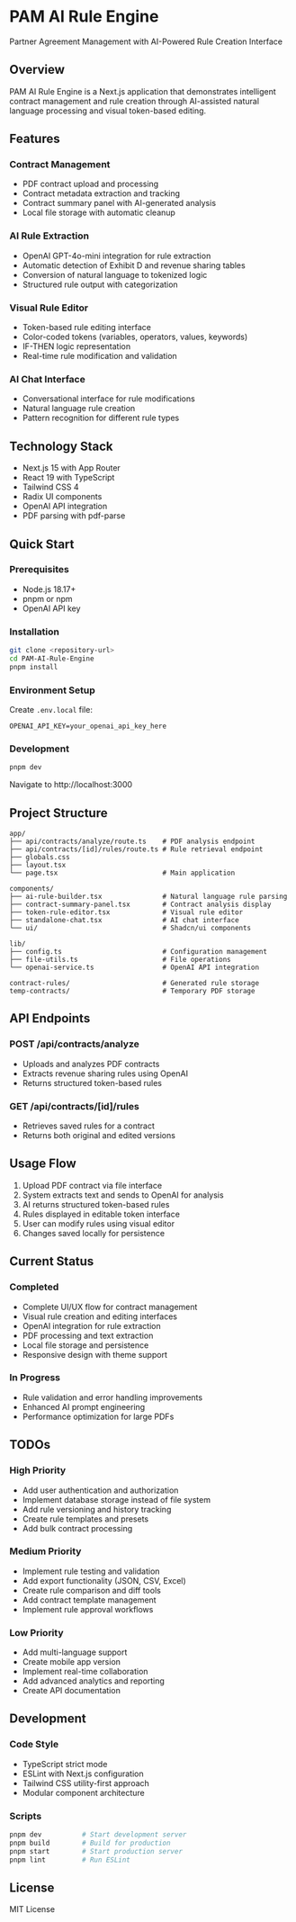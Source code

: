 # PAM AI Rule Engine

Partner Agreement Management with AI-Powered Rule Creation Interface

## Overview

PAM AI Rule Engine is a Next.js application that demonstrates intelligent contract management and rule creation through AI-assisted natural language processing and visual token-based editing.

## Features

### Contract Management
- PDF contract upload and processing
- Contract metadata extraction and tracking
- Contract summary panel with AI-generated analysis
- Local file storage with automatic cleanup

### AI Rule Extraction
- OpenAI GPT-4o-mini integration for rule extraction
- Automatic detection of Exhibit D and revenue sharing tables
- Conversion of natural language to tokenized logic
- Structured rule output with categorization

### Visual Rule Editor
- Token-based rule editing interface
- Color-coded tokens (variables, operators, values, keywords)
- IF-THEN logic representation
- Real-time rule modification and validation

### AI Chat Interface
- Conversational interface for rule modifications
- Natural language rule creation
- Pattern recognition for different rule types

## Technology Stack

- Next.js 15 with App Router
- React 19 with TypeScript
- Tailwind CSS 4
- Radix UI components
- OpenAI API integration
- PDF parsing with pdf-parse

## Quick Start

### Prerequisites
- Node.js 18.17+
- pnpm or npm
- OpenAI API key

### Installation

```bash
git clone <repository-url>
cd PAM-AI-Rule-Engine
pnpm install
```

### Environment Setup

Create `.env.local` file:
```
OPENAI_API_KEY=your_openai_api_key_here
```

### Development

```bash
pnpm dev
```

Navigate to http://localhost:3000

## Project Structure

```
app/
├── api/contracts/analyze/route.ts    # PDF analysis endpoint
├── api/contracts/[id]/rules/route.ts # Rule retrieval endpoint
├── globals.css
├── layout.tsx
└── page.tsx                          # Main application

components/
├── ai-rule-builder.tsx               # Natural language rule parsing
├── contract-summary-panel.tsx        # Contract analysis display
├── token-rule-editor.tsx             # Visual rule editor
├── standalone-chat.tsx               # AI chat interface
└── ui/                               # Shadcn/ui components

lib/
├── config.ts                         # Configuration management
├── file-utils.ts                     # File operations
└── openai-service.ts                 # OpenAI API integration

contract-rules/                       # Generated rule storage
temp-contracts/                       # Temporary PDF storage
```

## API Endpoints

### POST /api/contracts/analyze
- Uploads and analyzes PDF contracts
- Extracts revenue sharing rules using OpenAI
- Returns structured token-based rules

### GET /api/contracts/[id]/rules
- Retrieves saved rules for a contract
- Returns both original and edited versions

## Usage Flow

1. Upload PDF contract via file interface
2. System extracts text and sends to OpenAI for analysis
3. AI returns structured token-based rules
4. Rules displayed in editable token interface
5. User can modify rules using visual editor
6. Changes saved locally for persistence

## Current Status

### Completed
- Complete UI/UX flow for contract management
- Visual rule creation and editing interfaces
- OpenAI integration for rule extraction
- PDF processing and text extraction
- Local file storage and persistence
- Responsive design with theme support

### In Progress
- Rule validation and error handling improvements
- Enhanced AI prompt engineering
- Performance optimization for large PDFs

## TODOs

### High Priority
- Add user authentication and authorization
- Implement database storage instead of file system
- Add rule versioning and history tracking
- Create rule templates and presets
- Add bulk contract processing

### Medium Priority
- Implement rule testing and validation
- Add export functionality (JSON, CSV, Excel)
- Create rule comparison and diff tools
- Add contract template management
- Implement rule approval workflows

### Low Priority
- Add multi-language support
- Create mobile app version
- Implement real-time collaboration
- Add advanced analytics and reporting
- Create API documentation

## Development

### Code Style
- TypeScript strict mode
- ESLint with Next.js configuration
- Tailwind CSS utility-first approach
- Modular component architecture

### Scripts
```bash
pnpm dev          # Start development server
pnpm build        # Build for production
pnpm start        # Start production server
pnpm lint         # Run ESLint
```

## License

MIT License
